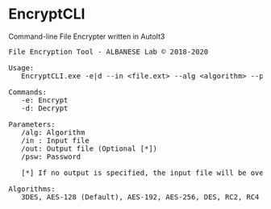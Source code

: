 # EncryptCLI
Command-line File Encrypter written in AutoIt3

<pre>
File Encryption Tool - ALBANESE Lab © 2018-2020

Usage: 
   EncryptCLI.exe -e|d --in &lt;file.ext&gt; --alg &lt;algorithm&gt; --psw &lt;password&gt;

Commands: 
   -e: Encrypt 
   -d: Decrypt

Parameters: 
   /alg: Algorithm
   /in : Input file
   /out: Output file (Optional [*])
   /psw: Password

   [*] If no output is specified, the input file will be overwritten.

Algorithms:
   3DES, AES-128 (Default), AES-192, AES-256, DES, RC2, RC4
</pre>
